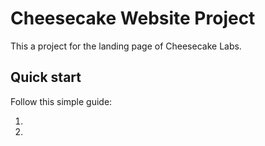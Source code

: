# Cheesecake Website Project

This a project for the landing page of Cheesecake Labs.



## Quick start

Follow this simple guide:

1. 
2. 


